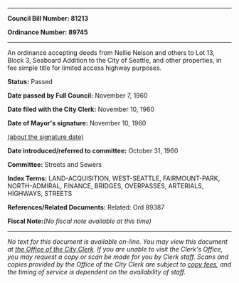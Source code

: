 

********

**Council Bill Number: 81213**
   
**Ordinance Number: 89745**
********

 An ordinance accepting deeds from Nellie Nelson and others to Lot 13, Block 3, Seaboard Addition to the City of Seattle, and other properties, in fee simple title for limited access highway purposes.

**Status:** Passed
   
**Date passed by Full Council:** November 7, 1960
   
**Date filed with the City Clerk:** November 10, 1960
   
**Date of Mayor's signature:** November 10, 1960
   
[(about the signature date)](/~public/approvaldate.htm)
   
   
   
**Date introduced/referred to committee:** October 31, 1960
   
**Committee:** Streets and Sewers
   
   
**Index Terms:** LAND-ACQUISITION, WEST-SEATTLE, FAIRMOUNT-PARK, NORTH-ADMIRAL, FINANCE, BRIDGES, OVERPASSES, ARTERIALS, HIGHWAYS, STREETS

**References/Related Documents:** Related: Ord 89387

**Fiscal Note:**_(No fiscal note available at this time)_
********

_No text for this document is available on-line. You may view this document at [the Office of the City Clerk](http://www.seattle.gov/leg/clerk/contactUs.htm). If you are unable to visit the Clerk's Office, you may request a copy or scan be made for you by Clerk staff. Scans and copies provided by the Office of the City Clerk are subject to [copy fees](http://clerk.seattle.gov/~public/clerkfees.htm), and the timing of service is dependent on the availability of staff._

